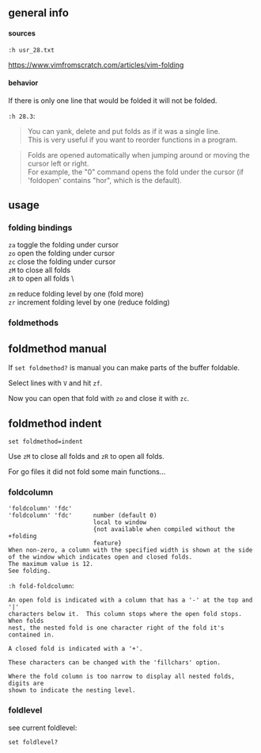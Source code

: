 ## general info

#### sources

`:h usr_28.txt`

https://www.vimfromscratch.com/articles/vim-folding

#### behavior

If there is only one line that would be folded it will not be folded.

`:h 28.3`:
> You can yank, delete and put folds as if it was a single line.\
This is very useful if you want to reorder functions in a program.

> Folds are opened automatically when jumping around or moving the cursor left
or right.\
For example, the "0" command opens the fold under the cursor
(if 'foldopen' contains "hor", which is the default).

## usage

### folding bindings

`za` toggle the folding under cursor \
`zo` open the folding under cursor \
`zc` close the folding under cursor \
`zM` to close all folds \
`zR` to open all folds \

`zm` reduce folding level by one (fold more) \
`zr` increment folding level by one (reduce folding)

### foldmethods

## foldmethod manual

If `set foldmethod?` is manual you can make parts of the buffer foldable.

Select lines with `V` and hit `zf`.

Now you can open that fold with `zo` and close it with `zc`.

## foldmethod indent

```
set foldmethod=indent
```

Use `zM` to close all folds and `zR` to open all folds.

For go files it did not fold some main functions...

### foldcolumn

```
'foldcolumn' 'fdc'
'foldcolumn' 'fdc'      number (default 0)
                        local to window
                        {not available when compiled without the +folding
                        feature}
When non-zero, a column with the specified width is shown at the side
of the window which indicates open and closed folds.
The maximum value is 12.
See folding.
```

`:h fold-foldcolumn`:
```
An open fold is indicated with a column that has a '-' at the top and '|'
characters below it.  This column stops where the open fold stops.  When folds
nest, the nested fold is one character right of the fold it's contained in.

A closed fold is indicated with a '+'.

These characters can be changed with the 'fillchars' option.

Where the fold column is too narrow to display all nested folds, digits are
shown to indicate the nesting level.
```

### foldlevel

see current foldlevel:
```
set foldlevel?
```
